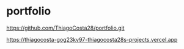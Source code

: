 # portfolio

https://github.com/ThiagoCosta28/portfolio.git

https://thiagocosta-gog23kv97-thiagocosta28s-projects.vercel.app
